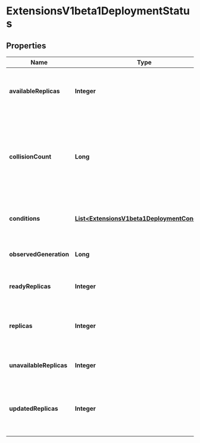 
# ExtensionsV1beta1DeploymentStatus

## Properties
Name | Type | Description | Notes
------------ | ------------- | ------------- | -------------
**availableReplicas** | **Integer** | Total number of available pods (ready for at least minReadySeconds) targeted by this deployment. |  [optional]
**collisionCount** | **Long** | Count of hash collisions for the Deployment. The Deployment controller uses this field as a collision avoidance mechanism when it needs to create the name for the newest ReplicaSet. |  [optional]
**conditions** | [**List&lt;ExtensionsV1beta1DeploymentCondition&gt;**](ExtensionsV1beta1DeploymentCondition.md) | Represents the latest available observations of a deployment&#39;s current state. |  [optional]
**observedGeneration** | **Long** | The generation observed by the deployment controller. |  [optional]
**readyReplicas** | **Integer** | Total number of ready pods targeted by this deployment. |  [optional]
**replicas** | **Integer** | Total number of non-terminated pods targeted by this deployment (their labels match the selector). |  [optional]
**unavailableReplicas** | **Integer** | Total number of unavailable pods targeted by this deployment. |  [optional]
**updatedReplicas** | **Integer** | Total number of non-terminated pods targeted by this deployment that have the desired template spec. |  [optional]



